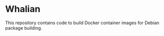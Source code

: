 # Whalian

This repository contains code to build Docker container images for Debian package building.
